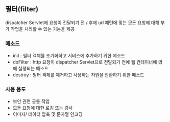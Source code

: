 ## 필터(filter)

dispatcher Servlet에 요청이 전달되기 전 / 후에 url 패턴에 맞는 모든 요청에 대해 부가 작업을 처리할 수 있는 기능을 제공 

### 메소드

* init : 필터 객체를 초기화하고 서비스에 추가하기 위한 메소드
* doFilter : http 요청이 dispatcher Servlet으로 전달되기 전에 웹 컨테이너에 의해 실행되는 메소드
* destroy : 필터 객체를 제거하고 사용하는 자원을 반환하기 위한 메소드


### 사용 용도

* 보안 관련 공통 작업
* 모든 요청에 대한 로깅 또는 감사
* 이미지/ 데이터 압축 및 문자열 인코딩


